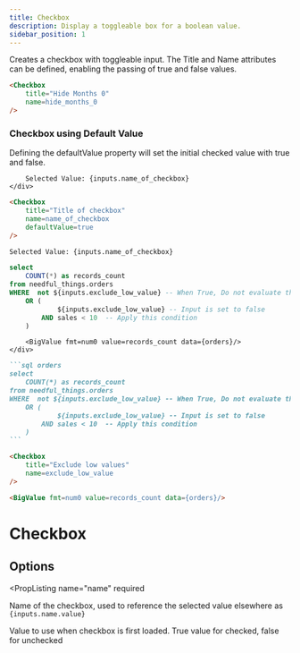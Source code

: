 ```yaml
---
title: Checkbox
description: Display a toggleable box for a boolean value.
sidebar_position: 1
---
```


Creates a checkbox with toggleable input. The Title and Name attributes can be defined, enabling the passing of true and false values. 

<DocTab>
    <div slot='preview'>
        <Checkbox
            title="Hide Months 0" 
            name=hide_months_0
        />
    </div>

````markdown
<Checkbox
    title="Hide Months 0" 
    name=hide_months_0 
/>
````
</DocTab>

### Checkbox using Default Value

Defining the defaultValue property will set the initial checked value with true and false.

<!-- <img src="/img/" alt="checkbox" width="300"/> -->

<DocTab>
    <div slot='preview'>
        <Checkbox
            title="Title of checkbox" 
            name=name_of_checkbox
            defaultValue=true
        />

        Selected Value: {inputs.name_of_checkbox}
    </div>

```markdown
<Checkbox
    title="Title of checkbox" 
    name=name_of_checkbox
    defaultValue=true
/>

Selected Value: {inputs.name_of_checkbox}
```
</DocTab>




```sql orders
select 
    COUNT(*) as records_count
from needful_things.orders
WHERE  not ${inputs.exclude_low_value} -- When True, Do not evaluate the next condition
    OR ( 
            ${inputs.exclude_low_value} -- Input is set to false
        AND sales < 10  -- Apply this condition
    )
```

<DocTab>
    <div slot='preview'>
        <div>
            <Checkbox
                title="Exclude low values" 
                name=exclude_low_value
            />
        </div>

        <BigValue fmt=num0 value=records_count data={orders}/>
    </div>

````markdown
```sql orders
select 
    COUNT(*) as records_count
from needful_things.orders
WHERE  not ${inputs.exclude_low_value} -- When True, Do not evaluate the next condition
    OR ( 
            ${inputs.exclude_low_value} -- Input is set to false
        AND sales < 10  -- Apply this condition
    )
```

<Checkbox
    title="Exclude low values" 
    name=exclude_low_value
/>

<BigValue fmt=num0 value=records_count data={orders}/>
````
</DocTab>




# Checkbox

## Options

<PropListing 
    name="name"
    required
>

Name of the checkbox, used to reference the selected value elsewhere as `{inputs.name.value}`

</PropListing>
<PropListing 
    name="defaultValue"
    options="boolean"
    defaultValue=false
>

Value to use when checkbox is first loaded. True value for checked, false for unchecked

</PropListing>






